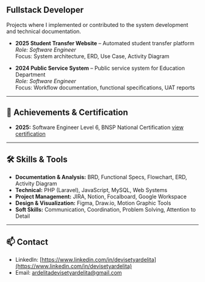 ## **Fullstack Developer**
Projects where I implemented or contributed to the system development and technical documentation.  
- **2025 Student Transfer Website** – Automated student transfer platform  
  *Role: Software Engineer*  
  Focus: System architecture, ERD, Use Case, Activity Diagram  

- **2024 Public Service System** – Public service system for Education Department  
  *Role: Software Engineer*  
  Focus: Workflow documentation, functional specifications, UAT reports

---

## 📜 Achievements & Certification
- **2025:** Software Engineer Level 6, BNSP National Certification  [view certification](https://drive.google.com/file/d/1WwHUiFR_4_52EMofxgditMMlKPujsRTq/view?usp=sharing)  

---

## 🛠 Skills & Tools
- **Documentation & Analysis:** BRD, Functional Specs, Flowchart, ERD, Activity Diagram  
- **Technical:** PHP (Laravel), JavaScript, MySQL, Web Systems  
- **Project Management:** JIRA, Notion, Focalboard, Google Workspace  
- **Design & Visualization:** Figma, Draw.io, Motion Graphic Tools  
- **Soft Skills:** Communication, Coordination, Problem Solving, Attention to Detail  

---

  ## 📫 Contact
- LinkedIn: [https://www.linkedin.com/in/devisetyardelita](https://www.linkedin.com/in/devisetyardelita)  
- Email: ardelitadevisetyardelita@gmail.com  
